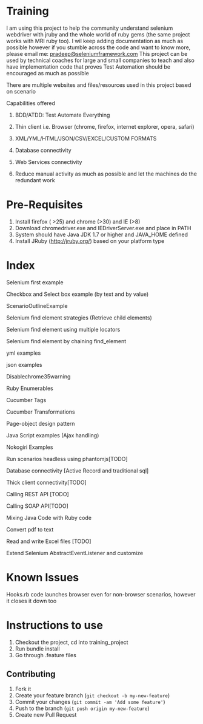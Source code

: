 Training
========

I am using this project to help the community understand selenium webdriver with jruby
and the whole world of ruby gems (the same project works with MRI ruby too). I wil keep adding documentation as much as possible
however if you stumble across the code and want to know more, please email me: pradeep@seleniumframework.com
This project can be used by technical coaches for large and small companies to teach and also have
implementation code that proves Test Automation should be encouraged as much as possible

There are multiple websites and files/resources used in this project based on scenario


Capabilities offered

1) BDD/ATDD: Test Automate Everything

2) Thin client i.e. Browser (chrome, firefox, internet explorer, opera, safari)

3) XML/YML/HTML/JSON/CSV/EXCEL/CUSTOM FORMATS

4) Database connectivity

5) Web Services connectivity

6) Reduce manual activity as much as possible and let the machines do the redundant work

Pre-Requisites
===============
1) Install firefox ( >25) and chrome (>30) and IE (>8)
2) Download chromedriver.exe and IEDriverServer.exe and place in PATH
3) System should have Java JDK 1.7 or higher and JAVA_HOME defined
4) Install JRuby (http://jruby.org/) based on your platform type

Index
===============
Selenium first example

Checkbox and Select box example (by text and by value)

ScenarioOutlineExample

Selenium find element strategies (Retrieve child elements)

Selenium find element using multiple locators

Selenium find element by chaining find_element

yml examples

json examples

Disablechrome35warning

Ruby Enumerables

Cucumber Tags

Cucumber Transformations

Page-object design pattern

Java Script examples (Ajax handling)

Nokogiri Examples

Run scenarios headless using phantomjs[TODO]

Database connectivity [Active Record and traditional sql]

Thick client connectivity[TODO]

Calling REST API [TODO]

Calling SOAP API[TODO]

Mixing Java Code with Ruby code

Convert pdf to text

Read and write Excel files [TODO]

Extend Selenium AbstractEventListener and customize

Known Issues
=====================
Hooks.rb code launches browser even for non-browser scenarios, however it closes it down too


Instructions to use
=====================

1) Checkout the project, cd into training_project
2) Run bundle install
3) Go through .feature files


## Contributing

1. Fork it
2. Create your feature branch (`git checkout -b my-new-feature`)
3. Commit your changes (`git commit -am 'Add some feature'`)
4. Push to the branch (`git push origin my-new-feature`)
5. Create new Pull Request